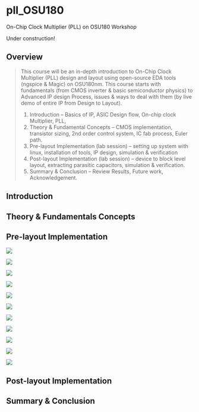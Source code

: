 # pll_OSU180
On-Chip Clock Multiplier (PLL) on OSU180 Workshop

Under construction!

## Overview

> This course will be an in-depth introduction to On-Chip Clock Multiplier (PLL) design and layout using open-source EDA tools (ngspice & Magic) on OSU180nm. This course starts with fundamentals (from CMOS inverter & basic semiconductor physics) to Advanced IP design Process, issues & ways to deal with them (by live demo of entire IP from Design to Layout).
> 
> 1. Introduction – Basics of IP, ASIC Design flow, On-chip clock Multiplier, PLL,
> 2. Theory & Fundamental Concepts – CMOS implementation, transistor sizing, 2nd order control system, IC fab process, Euler path.
> 3. Pre-layout Implementation (lab session) – setting up system with linux, installation of tools, IP design, simulation & verification
> 4. Post-layout Implementation (lab session) – device to block level layout, extracting parasitic capacitors, simulation & verification.
> 5. Summary & Conclusion – Review Results, Future work, Acknowledgement.

## Introduction

## Theory & Fundamentals Concepts

## Pre-layout Implementation

![](images/Captura%20de%20tela%202021-10-19%20150909.png)

![](images/Captura%20de%20tela%202021-10-19%20151034.png)

![](images/Captura%20de%20tela%202021-10-19%20151125.png)

![](images/Captura%20de%20tela%202021-10-19%20151126.png)

![](images/Captura%20de%20tela%202021-10-19%20151304.png)

![](images/Captura%20de%20tela%202021-10-19%20151421.png)

![](images/Captura%20de%20tela%202021-10-19%20152016.png)

![](images/Captura%20de%20tela%202021-10-19%20151919.png)

![](images/Captura%20de%20tela%202021-10-19%20152250.png)

![](images/Captura%20de%20tela%202021-10-19%20152333.png)

![](images/Captura%20de%20tela%202021-10-19%20152516.png)

## Post-layout Implementation

## Summary & Conclusion
